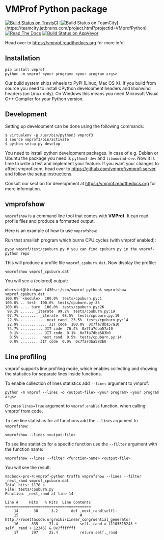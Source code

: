 # VMProf Python package

[![Build Status on TravisCI](https://travis-ci.org/vmprof/vmprof-python.svg?branch=master)](https://travis-ci.org/vmprof/vmprof-python)
[![Build Status on TeamCity](https://teamcity.jetbrains.com/app/rest/builds/buildType:(id:VMprofPython_TestsPy27Win)/statusIcon.svg)](https://teamcity.jetbrains.com/project.html?projectId=VMprofPython)
[![Read The Docs](https://readthedocs.org/projects/vmprof/badge/?version=latest)](https://vmprof.readthedocs.org/en/latest/)
[![Build Status on AppVeyor](https://ci.appveyor.com/api/projects/status/github/vmprof/vmprof-python?branch=master&svg=true)](https://ci.appveyor.com/project/planrich/vmprof-python)


Head over to https://vmprof.readthedocs.org for more info!

## Installation

```console
pip install vmprof
python -m vmprof <your program> <your program args>
```

Our build system ships wheels to PyPI (Linux, Mac OS X). If you build from source you need
to install CPython development headers and libunwind headers (on Linux only).
On Windows this means you need Microsoft Visual C++ Compiler for your Python version.

## Development

Setting up development can be done using the following commands:

	$ virtualenv -p /usr/bin/python3 vmprof3
	$ source vmprof3/bin/activate
	$ python setup.py develop

You need to install python development packages. In case of e.g. Debian or Ubuntu the package you need is `python3-dev` and `libunwind-dev`.
Now it is time to write a test and implement your feature. If you want
your changes to affect vmprof.com, head over to
https://github.com/vmprof/vmprof-server and follow the setup instructions.

Consult our section for development at https://vmprof.readthedocs.org for more
information.

## vmprofshow

`vmprofshow` is a command line tool that comes with **VMProf**. It can read profile files
and produce a formatted output.

Here is an example of how to use `vmprofshow`:

Run that smallish program which burns CPU cycles (with vmprof enabled):

```console
pypy vmprof/test/cpuburn.py # you can find cpuburn.py in the vmprof-python repo
```

This will produce a profile file `vmprof_cpuburn.dat`.
Now display the profile:

```console
vmprofshow vmprof_cpuburn.dat
```

You will see a (colored) output:

```console
oberstet@thinkpad-t430s:~/scm/vmprof-python$ vmprofshow vmprof_cpuburn.dat
100.0%  <module>  100.0%  tests/cpuburn.py:1
100.0% .. test  100.0%  tests/cpuburn.py:35
100.0% .... burn  100.0%  tests/cpuburn.py:26
 99.2% ...... _iterate  99.2%  tests/cpuburn.py:19
 97.7% ........ _iterate  98.5%  tests/cpuburn.py:19
 22.9% .......... _next_rand  23.5%  tests/cpuburn.py:14
 22.9% ............ JIT code  100.0%  0x7fa7dba57a10
 74.7% .......... JIT code  76.4%  0x7fa7dba57a10
  0.1% .......... JIT code  0.1%  0x7fa7dba583b0
  0.5% ........ _next_rand  0.5%  tests/cpuburn.py:14
  0.0% ........ JIT code  0.0%  0x7fa7dba583b0
```


## Line profiling

vmprof supports line profiling mode, which enables collecting and showing the statistics for separate lines
inside functions.

To enable collection of lines statistics add `--lines` argument to vmprof:

```console
python -m vmprof --lines -o <output-file> <your program> <your program args>
```

Or pass `lines=True` argument to `vmprof.enable` function, when calling vmprof from code.

To see line statistics for all functions add the `--lines` argument to `vmprofshow`:
```console
vmprofshow --lines <output-file>
```

To see line statistics for a specific function use the `--filter` argument with the function name:
```console
vmprofshow --lines --filter <function-name> <output-file>
```

You will see the result:
```console
macbook-pro-4:vmprof-python traff$ vmprofshow --lines --filter _next_rand vmprof_cpuburn.dat
Total hits: 1170 s
File: tests/cpuburn.py
Function: _next_rand at line 14

Line #     Hits   % Hits  Line Contents
=======================================
    14       38      3.2      def _next_rand(self):
    15                            # http://rosettacode.org/wiki/Linear_congruential_generator
    16      835     71.4          self._rand = (1103515245 * self._rand + 12345) & 0x7fffffff
    17      297     25.4          return self._rand
```

